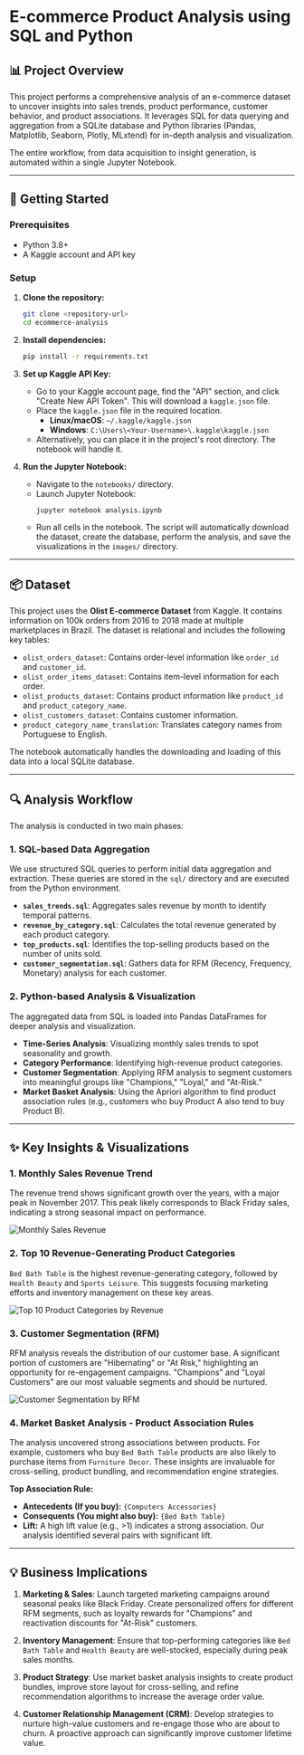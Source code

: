 # E-commerce Product Analysis using SQL and Python

## 📊 Project Overview

This project performs a comprehensive analysis of an e-commerce dataset to uncover insights into sales trends, product performance, customer behavior, and product associations. It leverages SQL for data querying and aggregation from a SQLite database and Python libraries (Pandas, Matplotlib, Seaborn, Plotly, MLxtend) for in-depth analysis and visualization.

The entire workflow, from data acquisition to insight generation, is automated within a single Jupyter Notebook.

---

## 🚀 Getting Started

### Prerequisites

* Python 3.8+
* A Kaggle account and API key

### Setup

1.  **Clone the repository:**
    ```bash
    git clone <repository-url>
    cd ecommerce-analysis
    ```

2.  **Install dependencies:**
    ```bash
    pip install -r requirements.txt
    ```

3.  **Set up Kaggle API Key:**
    * Go to your Kaggle account page, find the "API" section, and click "Create New API Token". This will download a `kaggle.json` file.
    * Place the `kaggle.json` file in the required location.
        * **Linux/macOS**: `~/.kaggle/kaggle.json`
        * **Windows**: `C:\Users\<Your-Username>\.kaggle\kaggle.json`
    * Alternatively, you can place it in the project's root directory. The notebook will handle it.

4.  **Run the Jupyter Notebook:**
    * Navigate to the `notebooks/` directory.
    * Launch Jupyter Notebook:
        ```bash
        jupyter notebook analysis.ipynb
        ```
    * Run all cells in the notebook. The script will automatically download the dataset, create the database, perform the analysis, and save the visualizations in the `images/` directory.

---

## 📦 Dataset

This project uses the **Olist E-commerce Dataset** from Kaggle. It contains information on 100k orders from 2016 to 2018 made at multiple marketplaces in Brazil. The dataset is relational and includes the following key tables:

* `olist_orders_dataset`: Contains order-level information like `order_id` and `customer_id`.
* `olist_order_items_dataset`: Contains item-level information for each order.
* `olist_products_dataset`: Contains product information like `product_id` and `product_category_name`.
* `olist_customers_dataset`: Contains customer information.
* `product_category_name_translation`: Translates category names from Portuguese to English.

The notebook automatically handles the downloading and loading of this data into a local SQLite database.

---

## 🔍 Analysis Workflow

The analysis is conducted in two main phases:

### 1. SQL-based Data Aggregation

We use structured SQL queries to perform initial data aggregation and extraction. These queries are stored in the `sql/` directory and are executed from the Python environment.

* **`sales_trends.sql`**: Aggregates sales revenue by month to identify temporal patterns.
* **`revenue_by_category.sql`**: Calculates the total revenue generated by each product category.
* **`top_products.sql`**: Identifies the top-selling products based on the number of units sold.
* **`customer_segmentation.sql`**: Gathers data for RFM (Recency, Frequency, Monetary) analysis for each customer.

### 2. Python-based Analysis & Visualization

The aggregated data from SQL is loaded into Pandas DataFrames for deeper analysis and visualization.

* **Time-Series Analysis**: Visualizing monthly sales trends to spot seasonality and growth.
* **Category Performance**: Identifying high-revenue product categories.
* **Customer Segmentation**: Applying RFM analysis to segment customers into meaningful groups like "Champions," "Loyal," and "At-Risk."
* **Market Basket Analysis**: Using the Apriori algorithm to find product association rules (e.g., customers who buy Product A also tend to buy Product B).

---

## ✨ Key Insights & Visualizations

### 1. Monthly Sales Revenue Trend

The revenue trend shows significant growth over the years, with a major peak in November 2017. This peak likely corresponds to Black Friday sales, indicating a strong seasonal impact on performance.

![Monthly Sales Revenue](images/monthly_sales_revenue.png)

### 2. Top 10 Revenue-Generating Product Categories

`Bed Bath Table` is the highest revenue-generating category, followed by `Health Beauty` and `Sports Leisure`. This suggests focusing marketing efforts and inventory management on these key areas.

![Top 10 Product Categories by Revenue](images/top_categories_revenue.png)

### 3. Customer Segmentation (RFM)

RFM analysis reveals the distribution of our customer base. A significant portion of customers are "Hibernating" or "At Risk," highlighting an opportunity for re-engagement campaigns. "Champions" and "Loyal Customers" are our most valuable segments and should be nurtured.

![Customer Segmentation by RFM](images/rfm_customer_segmentation.png)

### 4. Market Basket Analysis - Product Association Rules

The analysis uncovered strong associations between products. For example, customers who buy `Bed Bath Table` products are also likely to purchase items from `Furniture Decor`. These insights are invaluable for cross-selling, product bundling, and recommendation engine strategies.

**Top Association Rule:**
* **Antecedents (If you buy):** `{Computers Accessories}`
* **Consequents (You might also buy):** `{Bed Bath Table}`
* **Lift:** A high lift value (e.g., >1) indicates a strong association. Our analysis identified several pairs with significant lift.

---

## 💡 Business Implications

1.  **Marketing & Sales**: Launch targeted marketing campaigns around seasonal peaks like Black Friday. Create personalized offers for different RFM segments, such as loyalty rewards for "Champions" and reactivation discounts for "At-Risk" customers.

2.  **Inventory Management**: Ensure that top-performing categories like `Bed Bath Table` and `Health Beauty` are well-stocked, especially during peak sales months.

3.  **Product Strategy**: Use market basket analysis insights to create product bundles, improve store layout for cross-selling, and refine recommendation algorithms to increase the average order value.

4.  **Customer Relationship Management (CRM)**: Develop strategies to nurture high-value customers and re-engage those who are about to churn. A proactive approach can significantly improve customer lifetime value.